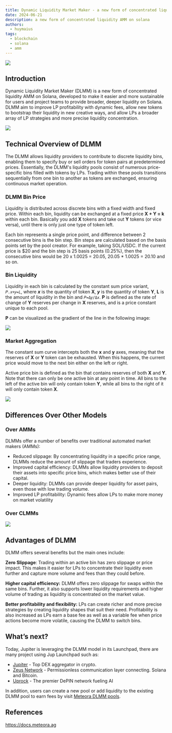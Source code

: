 ```yaml
---
title: Dynamic Liquidity Market Maker - a new form of concentrated liquidity AMM on Solana
date: 2024-06-21
description: a new form of concentrated liquidity AMM on solana
authors:
  - huymaius
tags:
  - blockchain
  - solana
  - amm
---
```


![](assets/dynamic-liquidity-market-a-new-form-of-concentrated-liquidity-amm-on-solana-1.webp)

## Introduction
Dynamic Liquidity Market Maker (DLMM) is  a new form of concentrated liquidity AMM on Solana, developed to make it easier and more sustainable for users and project teams to provide broader, deeper liquidity on Solana. DLMM aim to improve LP profitability with dynamic fees, allow new tokens to bootstrap their liquidity in new creative ways, and allow LPs a broader array of LP strategies and more precise liquidity concentration.

![](assets/dynamic-liquidity-market-a-new-form-of-concentrated-liquidity-amm-on-solana-2.webp)

## Technical Overview of DLMM
The DLMM allows liquidity providers to contribute to discrete liquidity bins, enabling them to specify buy or sell orders for token pairs at predetermined prices. Essentially, the DLMM's liquidity pools consist of numerous price-specific bins filled with tokens by LPs. Trading within these pools transitions sequentially from one bin to another as tokens are exchanged, ensuring continuous market operation.

### DLMM Bin Price
Liquidity is distributed across discrete bins with a fixed width and fixed price. Within each bin, liquidity can be exchanged at a fixed price  **X + Y = k** within each bin. Basically you add **X** tokens and take out **Y** tokens (or vice versa), until there is only just one type of token left.

Each bin represents a single price point, and difference between 2 consecutive bins is the bin step. Bin steps are calculated based on the basis points set by the pool creator. For example, taking SOL/USDC. If the current price is $20 and the bin step is 25 basis points (0.25%), then the consecutive bins would be 20 x 1.0025 = 20.05, 20.05 * 1.0025 = 20.10 and so on.

### Bin Liquidity
Liquidity in each bin is calculated by the constant sum price variant, `𝑃.𝑥+𝑦=𝐿`, where ***x*** is the quantity of token **X**, ***y*** is the quantity of token **Y**, **L** is the amount of liquidity in the bin and `𝑃=Δ𝑦/Δ𝑥`. **P** is defined as the rate of change of **Y** reserves per change in **X** reserves, and is a price constant unique to each pool.

**P** can be visualized as the gradient of the line in the following image:

![](assets/dynamic-liquidity-market-a-new-form-of-concentrated-liquidity-amm-on-solana-3.webp)

### Market Aggregation
The constant sum curve intercepts both the **x** and **y** axes, meaning that the reserves of **X** or **Y** token can be exhausted. When this happens, the current price would move to the next bin either on the left or right.

Active price bin is defined as the bin that contains reserves of both **X** and **Y**. Note that there can only be one active bin at any point in time. All bins to the left of the active bin will only contain token **Y**, while all bins to the right of it will only contain token **X**.

![](assets/dynamic-liquidity-market-a-new-form-of-concentrated-liquidity-amm-on-solana-4.webp)

## Differences Over Other Models
### Over AMMs
DLMMs offer a number of benefits over traditional automated market makers (AMMs):

- Reduced slippage: By concentrating liquidity in a specific price range, DLMMs reduce the amount of slippage that traders experience.
- Improved capital efficiency: DLMMs allow liquidity providers to deposit their assets into specific price bins, which makes better use of their capital.
- Deeper liquidity: DLMMs can provide deeper liquidity for asset pairs, even those with low trading volume.
- Improved LP profitability: Dynamic fees allow LPs to make more money on market volatility

### Over CLMMs
![](assets/dynamic-liquidity-market-a-new-form-of-concentrated-liquidity-amm-on-solana-5.webp)

## Advantages of DLMM
DLMM offers several benefits but the main ones include:

**Zero Slippage**: Trading within an active bin has zero slippage or price impact. This makes it easier for LPs to concentrate their liquidity even further and capture more volume and fees than they could before.

**Higher capital efficiency:** DLMM offers zero slippage for swaps within the same bins. Further, it also supports lower liquidity requirements and higher volume of trading as liquidity is concentrated on the market value.

**Better profitability and flexibility:** LPs can create richer and more precise strategies by creating liquidity shapes that suit their need. Profitability is also increased as LPs earn a base fee as well as a variable fee when price actions become more volatile, causing the DLMM to switch bins.

## What’s next?
Today, Jupiter is leveraging the DLMM model in its Launchpad, there are many project using Jup Launchpad such as:

- [Jupiter](https://jup.ag/) - Top DEX aggregator in crypto.
- [Zeus Network](https://zeusnetwork.xyz/) - Permissionless communication layer connecting. Solana and Bitcoin.
- [Uprock](https://uprock.com/) - The premier DePIN network fueling AI

In addition, users can create a new pool or add liquidity to the existing DLMM pool to earn fees by visit [Meteora DLMM pools](https://app.meteora.ag/dlmm).

## References
https://docs.meteora.ag

